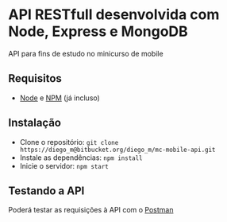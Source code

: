 # API RESTfull desenvolvida com Node, Express e MongoDB

API para fins de estudo no minicurso de mobile

## Requisitos

- [Node](https://nodejs.org/en/download/) e [NPM](https://www.npmjs.com/get-npm) (já incluso)

## Instalação

- Clone o repositório: `git clone https://diego_m@bitbucket.org/diego_m/mc-mobile-api.git`
- Instale as dependências: `npm install`
- Inicie o servidor: `npm start`

## Testando a API
Poderá testar as requisições à API com o [Postman](https://chrome.google.com/webstore/detail/postman-rest-client-packa/fhbjgbiflinjbdggehcddcbncdddomop)
